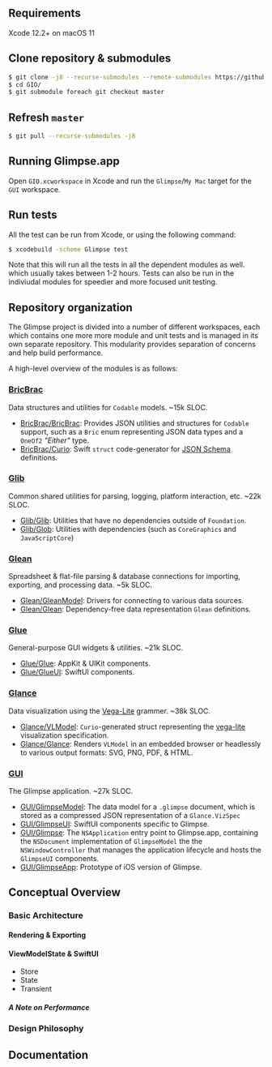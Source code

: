 
## Requirements

Xcode 12.2+ on macOS 11

## Clone repository & submodules

```bash
$ git clone -j8 --recurse-submodules --remote-submodules https://github.com/glimpseio/GIO.git
$ cd GIO/
$ git submodule foreach git checkout master
```
 
## Refresh `master`

```bash
$ git pull --recurse-submodules -j8
```


## Running Glimpse.app

Open `GIO.xcworkspace` in Xcode and run the `Glimpse`/`My Mac` target for the `GUI` workspace.
  
  
## Run tests

All the test can be run from Xcode, or using the following command:

```bash
$ xcodebuild -scheme Glimpse test
```

Note that this will run all the tests in all the dependent modules as well. which usually takes between 1-2 hours. Tests can also be run in the indiviudal modules for speedier and more focused unit testing.

## Repository organization

The Glimpse project is divided into a number of different workspaces, each which contains one more more module and unit tests and is managed in its own separate repository. This modularity provides separation of concerns and help build performance.

A high-level overview of the modules is as follows:

### [BricBrac](https://github.com/glimpseio/BricBrac)
Data structures and utilities for `Codable` models. ~15k SLOC.
 * [BricBrac/BricBrac](https://github.com/glimpseio/BricBrac/tree/master/Sources/BricBrac): Provides JSON utilities and structures for `Codable` support, such as a `Bric` enum representing JSON data types and a `OneOf2` *"Either"* type.
 * [BricBrac/Curio](https://github.com/glimpseio/BricBrac/tree/master/Sources/Curio): Swift `struct` code-generator for [JSON Schema](http://json-schema.org) definitions.
 
 ### [Glib](https://github.com/glimpseio/Glib)
 Common shared utilities for parsing, logging, platform interaction, etc. ~22k SLOC.
 * [Glib/Glib](https://github.com/glimpseio/Glib/tree/master/Glib): Utilities that have no dependencies outside of `Foundation`.
 * [Glib/Glob](https://github.com/glimpseio/Glib/tree/master/Glob): Utilities with dependencies (such as `CoreGraphics` and `JavaScriptCore`)
 
 ### [Glean](https://github.com/glimpseio/Glean)
 Spreadsheet & flat-file parsing & database connections for importing, exporting, and processing data. ~5k SLOC.
 * [Glean/GleanModel](https://github.com/glimpseio/Glean/tree/master/Glean): Drivers for connecting to various data sources.
 * [Glean/Glean](https://github.com/glimpseio/Glean/tree/master/GleanModel): Dependency-free data representation `Glean` definitions.

### [Glue](https://github.com/glimpseio/Glue)
General-purpose GUI widgets & utilities. ~21k SLOC.
* [Glue/Glue](https://github.com/glimpseio/Glue/tree/master/Glue): AppKit & UIKit components.
* [Glue/GlueUI](https://github.com/glimpseio/Glue/tree/master/GlueUI): SwiftUI components.

### [Glance](https://github.com/glimpseio/Glance)
Data visualization using the [Vega-Lite](https://vega.github.io) grammer. ~38k SLOC.
 * [Glance/VLModel](https://github.com/glimpseio/Glance/tree/master/VLModel): `Curio`-generated struct representing the [vega-lite](https://vega.github.io/vega-lite/docs/spec.html) visualization specification.
 * [Glance/Glance](https://github.com/glimpseio/Glance/tree/master/Glance): Renders `VLModel` in an embedded browser or headlessly to various output formats: SVG, PNG, PDF, & HTML.
 
 ### [GUI](https://github.com/glimpseio/GUI)
 The Glimpse application. ~27k SLOC.
 * [GUI/GlimpseModel](https://github.com/glimpseio/GUI/tree/master/GlimpseModel): The data model for a `.glimpse` document, which is stored as a compressed JSON representation of a `Glance.VizSpec`
 * [GUI/GlimpseUI](https://github.com/glimpseio/GUI/tree/master/GlimpseUI): SwiftUI components specific to Glimpse.
 * [GUI/Glimpse](https://github.com/glimpseio/GUI/tree/master/Glimpse): The `NSApplication` entry point to Glimpse.app, containing the `NSDocument` implementation of `GlimpseModel` the the `NSWindowController` that manages the application lifecycle and hosts the `GlimpseUI` components.
 * [GUI/GlimpseApp](https://github.com/glimpseio/GUI/tree/master/GlimpseApp): Prototype of iOS version of Glimpse.

## Conceptual Overview

### Basic Architecture

#### Rendering & Exporting

#### ViewModelState & SwiftUI

 * Store
 * State
 * Transient

##### A Note on Performance

### Design Philosophy

## Documentation


